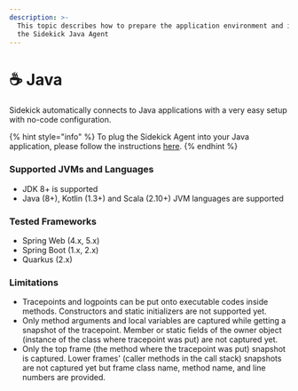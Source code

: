 ```yaml
---
description: >-
  This topic describes how to prepare the application environment and install
  the Sidekick Java Agent
---
```


# ☕ Java

Sidekick automatically connects to Java applications with a very easy setup with no-code configuration.&#x20;

{% hint style="info" %}
To plug the Sidekick Agent into your Java application, please follow the instructions [here](configuration.md). &#x20;
{% endhint %}

### Supported JVMs and Languages

* JDK 8+ is supported
* Java (8+), Kotlin (1.3+) and Scala (2.10+) JVM languages are supported

### Tested Frameworks

* Spring Web (4.x, 5.x)&#x20;
* Spring Boot (1.x, 2.x)
* Quarkus (2.x)

### Limitations

* Tracepoints and logpoints can be put onto executable codes inside methods. Constructors and static initializers are not supported yet.
* Only method arguments and local variables are captured while getting a snapshot of the tracepoint. Member or static fields of the owner object (instance of the class where tracepoint was put) are not captured yet.
* Only the top frame (the method where the tracepoint was put) snapshot is captured. Lower frames' (caller methods in the call stack) snapshots are not captured yet but frame class name, method name, and line numbers are provided.


